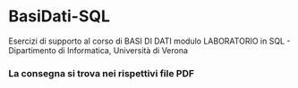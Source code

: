 # BasiDati-SQL
Esercizi di supporto al corso di BASI DI DATI modulo LABORATORIO in SQL - Dipartimento di Informatica, Università di Verona

### La consegna si trova nei rispettivi file PDF
